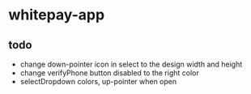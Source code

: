 # whitepay-app


## todo

 - change down-pointer icon in select to the design width and height
 - change verifyPhone button disabled to the right color
 - selectDropdown colors, up-pointer when open